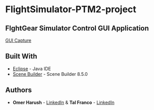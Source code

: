 # FlightSimulator-PTM2-project

## FlghtGear Simulator Control GUI Application

[GUI Capture](/GUI.JPG)

## Built With

* [Eclipse](https://www.eclipse.org/downloads/packages/release/kepler/sr1/eclipse-ide-java-developers) - Java IDE
* [Scene Builder](https://gluonhq.com/products/scene-builder/)  - Scene Builder 8.5.0


## Authors
* **Omer Harush** - [LinkedIn](www.linkedin.com/in/omerharush-93) & **Tal Franco** - [LinkedIn](https://www.linkedin.com/in/tal-franco-982136137/)

